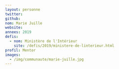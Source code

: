 ```yaml
---
layout: personne
twitter: 
github: 
nom: Marie Juille
website:
annees: 2019
defis: 
  - nom: Ministère de l'Intérieur
    site: /defis/2019/ministere-de-linterieur.html
profil: Mentor
images: 
  - /img/communaute/marie-juille.jpg
---
```

